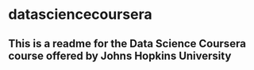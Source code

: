 # datasciencecoursera

## This is a readme for the Data Science Coursera course offered by Johns Hopkins University
